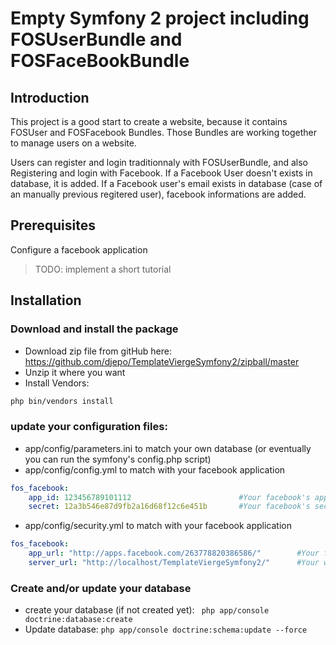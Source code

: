 Empty Symfony 2 project including FOSUserBundle and FOSFaceBookBundle
=====================================================================

## Introduction
This project is a good start to create a website, because it contains FOSUser and FOSFacebook Bundles.
Those Bundles are working together to manage users on a website.

Users can register and login traditionnaly with FOSUserBundle, and also Registering and login with Facebook.
If a Facebook User doesn't exists in database, it is added.
If a Facebook user's email exists in database (case of an manually previous regitered user), facebook informations are added.

## Prerequisites
Configure a facebook application
> TODO: implement a short tutorial

## Installation
### Download and install the package
* Download zip file from gitHub here: https://github.com/djepo/TemplateViergeSymfony2/zipball/master
* Unzip it where you want
* Install Vendors:

```bash
php bin/vendors install
```

### update your configuration files:
* app/config/parameters.ini to match your own database (or eventually you can run the symfony's config.php script)
* app/config/config.yml to match with your facebook application

```yaml
fos_facebook:
    app_id: 123456789101112                        #Your facebook's app id here
    secret: 12a3b546e87d9fb2a16d68f12c6e451b       #Your facebook's secret here
```
* app/config/security.yml to match with your facebook application

```yaml
fos_facebook:
    app_url: "http://apps.facebook.com/263778820386586/"        #Your facebook's application url
    server_url: "http://localhost/TemplateViergeSymfony2/"      #Your website url as configured in your facebook application
```

### Create and/or update your database
* create your database (if not created yet): ``` php app/console doctrine:database:create```
* Update database: ```php app/console doctrine:schema:update --force```